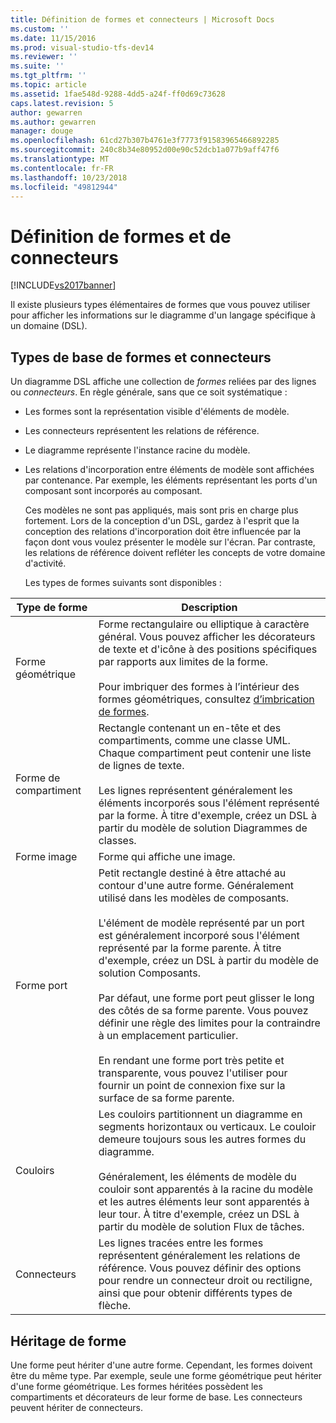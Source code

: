 ```yaml
---
title: Définition de formes et connecteurs | Microsoft Docs
ms.custom: ''
ms.date: 11/15/2016
ms.prod: visual-studio-tfs-dev14
ms.reviewer: ''
ms.suite: ''
ms.tgt_pltfrm: ''
ms.topic: article
ms.assetid: 1fae548d-9288-4dd5-a24f-ff0d69c73628
caps.latest.revision: 5
author: gewarren
ms.author: gewarren
manager: douge
ms.openlocfilehash: 61cd27b307b4761e3f7773f91583965466892285
ms.sourcegitcommit: 240c8b34e80952d00e90c52dcb1a077b9aff47f6
ms.translationtype: MT
ms.contentlocale: fr-FR
ms.lasthandoff: 10/23/2018
ms.locfileid: "49812944"
---
```

# <a name="defining-shapes-and-connectors"></a>Définition de formes et de connecteurs
[!INCLUDE[vs2017banner](../includes/vs2017banner.md)]

Il existe plusieurs types élémentaires de formes que vous pouvez utiliser pour afficher les informations sur le diagramme d'un langage spécifique à un domaine (DSL).  
  
##  <a name="shapeTypes"></a> Types de base de formes et connecteurs  
 Un diagramme DSL affiche une collection de *formes* reliées par des lignes ou *connecteurs*.  En règle générale, sans que ce soit systématique :  
  
- Les formes sont la représentation visible d'éléments de modèle.  
  
- Les connecteurs représentent les relations de référence.  
  
- Le diagramme représente l'instance racine du modèle.  
  
- Les relations d'incorporation entre éléments de modèle sont affichées par contenance. Par exemple, les éléments représentant les ports d'un composant sont incorporés au composant.  
  
  Ces modèles ne sont pas appliqués, mais sont pris en charge plus fortement. Lors de la conception d'un DSL, gardez à l'esprit que la conception des relations d'incorporation doit être influencée par la façon dont vous voulez présenter le modèle sur l'écran. Par contraste, les relations de référence doivent refléter les concepts de votre domaine d'activité.  
  
  Les types de formes suivants sont disponibles :  
  
|Type de forme|Description|  
|----------------|-----------------|  
|Forme géométrique|Forme rectangulaire ou elliptique à caractère général. Vous pouvez afficher les décorateurs de texte et d'icône à des positions spécifiques par rapports aux limites de la forme.<br /><br /> Pour imbriquer des formes à l’intérieur des formes géométriques, consultez [d’imbrication de formes](../modeling/nesting-shapes.md).|  
|Forme de compartiment|Rectangle contenant un en-tête et des compartiments, comme une classe UML. Chaque compartiment peut contenir une liste de lignes de texte.<br /><br /> Les lignes représentent généralement les éléments incorporés sous l'élément représenté par la forme. À titre d'exemple, créez un DSL à partir du modèle de solution Diagrammes de classes.|  
|Forme image|Forme qui affiche une image.|  
|Forme port|Petit rectangle destiné à être attaché au contour d'une autre forme. Généralement utilisé dans les modèles de composants.<br /><br /> L'élément de modèle représenté par un port est généralement incorporé sous l'élément représenté par la forme parente. À titre d'exemple, créez un DSL à partir du modèle de solution Composants.<br /><br /> Par défaut, une forme port peut glisser le long des côtés de sa forme parente. Vous pouvez définir une règle des limites pour la contraindre à un emplacement particulier.<br /><br /> En rendant une forme port très petite et transparente, vous pouvez l'utiliser pour fournir un point de connexion fixe sur la surface de sa forme parente.|  
|Couloirs|Les couloirs partitionnent un diagramme en segments horizontaux ou verticaux. Le couloir demeure toujours sous les autres formes du diagramme.<br /><br /> Généralement, les éléments de modèle du couloir sont apparentés à la racine du modèle et les autres éléments leur sont apparentés à leur tour. À titre d'exemple, créez un DSL à partir du modèle de solution Flux de tâches.|  
|Connecteurs|Les lignes tracées entre les formes représentent généralement les relations de référence. Vous pouvez définir des options pour rendre un connecteur droit ou rectiligne, ainsi que pour obtenir différents types de flèche.|  
  
##  <a name="shapeInheritance"></a> Héritage de forme  
 Une forme peut hériter d'une autre forme. Cependant, les formes doivent être du même type. Par exemple, seule une forme géométrique peut hériter d'une forme géométrique. Les formes héritées possèdent les compartiments et décorateurs de leur forme de base. Les connecteurs peuvent hériter de connecteurs.



